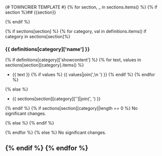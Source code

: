 
{# TOWNCRIER TEMPLATE #}
{% for section, _ in sections.items() %}
{% if section %}## {{section}}

{% endif %}

{% if sections[section] %}
{% for category, val in definitions.items() if category in sections[section]%}
### {{ definitions[category]['name'] }}

{% if definitions[category]['showcontent'] %}
{% for text, values in sections[section][category].items() %}
- {{ text }}
{% if values %}
  {{ values|join(',\n  ') }}
{% endif %}
{% endfor %}

{% else %}
- {{ sections[section][category]['']|join(', ') }}

{% endif %}
{% if sections[section][category]|length == 0 %}
No significant changes.

{% else %}
{% endif %}

{% endfor %}
{% else %}
No significant changes.


{% endif %}
{% endfor %}
---


